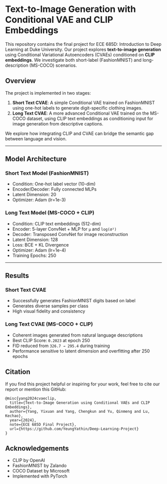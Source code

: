 # Text-to-Image Generation with Conditional VAE and CLIP Embeddings

This repository contains the final project for ECE 685D: Introduction to Deep Learning at Duke University. Our project explores **text-to-image generation** using Conditional Variational Autoencoders (CVAEs) conditioned on **CLIP embeddings**. We investigate both short-label (FashionMNIST) and long-description (MS-COCO) scenarios.

## Overview

The project is implemented in two stages:

1. **Short Text CVAE**: A simple Conditional VAE trained on FashionMNIST using one-hot labels to generate digit-specific clothing images.
2. **Long Text CVAE**: A more advanced Conditional VAE trained on the MS-COCO dataset, using CLIP text embeddings as conditioning input for image generation from descriptive captions.

We explore how integrating CLIP and CVAE can bridge the semantic gap between language and vision.

---

## Model Architecture

### Short Text Model (FashionMNIST)

- Condition: One-hot label vector (10-dim)
- Encoder/Decoder: Fully connected MLPs
- Latent Dimension: 20
- Optimizer: Adam (lr=1e-3)

### Long Text Model (MS-COCO + CLIP)

- Condition: CLIP text embeddings (512-dim)
- Encoder: 5-layer ConvNet + MLP for `μ` and `log(σ²)`
- Decoder: Transposed ConvNet for image reconstruction
- Latent Dimension: 128
- Loss: BCE + KL Divergence
- Optimizer: Adam (lr=1e-4)
- Training Epochs: 250

---

## Results

### Short Text CVAE

- Successfully generates FashionMNIST digits based on label
- Generates diverse samples per class
- High visual fidelity and consistency

### Long Text CVAE (MS-COCO + CLIP)

- Coherent images generated from natural language descriptions
- Best CLIP Score: `0.2023` at epoch 250
- FID reduced from `326.7 → 295.4` during training
- Performance sensitive to latent dimension and overfitting after 250 epochs

## Citation
If you find this project helpful or inspiring for your work, feel free to cite our report or mention this GitHub:

```
@misc{yang2024cvaeclip,
  title={Text-to-Image Generation using Conditional VAEs and CLIP Embeddings},
  author={Yang, Yixuan and Yang, Chengkun and Yu, Qinmeng and Lu, Kechao},
  year={2024},
  note={ECE 685D Final Project},
  url={https://github.com/YeungYathin/Deep-Learning-Project}
}
```

## Acknowledgements
- CLIP by OpenAI
- FashionMNIST by Zalando
- COCO Dataset by Microsoft
- Implemented with PyTorch

